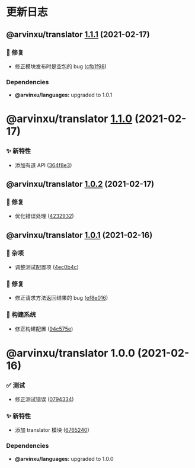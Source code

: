 # 更新日志

## @arvinxu/translator [1.1.1](https://github.com/arvinxx/translator/compare/@arvinxu/translator@1.1.0...@arvinxu/translator@1.1.1) (2021-02-17)


### 🐛 修复

* 修正模块发布时是空包的 bug ([cfb1f98](https://github.com/arvinxx/translator/commit/cfb1f98))





### Dependencies

* **@arvinxu/languages:** upgraded to 1.0.1

# @arvinxu/translator [1.1.0](https://github.com/arvinxx/translator/compare/@arvinxu/translator@1.0.2...@arvinxu/translator@1.1.0) (2021-02-17)


### ✨ 新特性

* 添加有道 API ([364f8e3](https://github.com/arvinxx/translator/commit/364f8e3))

## @arvinxu/translator [1.0.2](https://github.com/arvinxx/translator/compare/@arvinxu/translator@1.0.1...@arvinxu/translator@1.0.2) (2021-02-17)


### 🐛 修复

* 优化错误处理 ([4232932](https://github.com/arvinxx/translator/commit/4232932))

## @arvinxu/translator [1.0.1](https://github.com/arvinxx/translator/compare/@arvinxu/translator@1.0.0...@arvinxu/translator@1.0.1) (2021-02-16)


### 🎫 杂项

* 调整测试配置项 ([4ec0b4c](https://github.com/arvinxx/translator/commit/4ec0b4c))


### 🐛 修复

* 修正请求方法返回结果的 bug ([ef8e016](https://github.com/arvinxx/translator/commit/ef8e016))


### 👷 构建系统

* 修正构建配置 ([94c575e](https://github.com/arvinxx/translator/commit/94c575e))

# @arvinxu/translator 1.0.0 (2021-02-16)


### ✅ 测试

* 修正测试错误 ([0794334](https://github.com/arvinxx/translator/commit/0794334))


### ✨ 新特性

* 添加 translator 模块 ([6765240](https://github.com/arvinxx/translator/commit/6765240))





### Dependencies

* **@arvinxu/languages:** upgraded to 1.0.0
